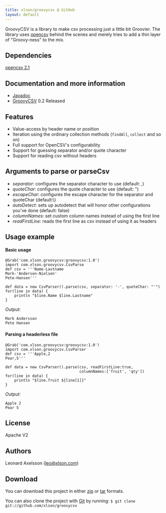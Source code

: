 ```yaml
---
title: xlson/groovycsv @ GitHub
layout: default
---
```


GroovyCSV is a library to make csv processing just a little bit Groovier. The library uses [opencsv](http://opencsv.sourceforge.net/) behind the scenes and merely tries to add a thin layer of "Groovy-ness" to the mix.

## Dependencies

[opencsv 2.1](http://opencsv.sourceforge.net/)

## Documentation and more information

* [Javadoc](docs/1.0/javadoc/)
* [GroovyCSV](http://xlson.com/2010/11/08/groovycsv-0.2-released.html) 0.2 Released

## Features

* Value-access by header name or position
* Iteration using the ordinary collection methods (`findAll`, `collect`
  and so on)
* Full support for OpenCSV's configurability
* Support for guessing separator and/or quote character
* Support for reading csv without headers

## Arguments to parse or parseCsv

* *separator*: configures the separator character to use (default: ,)
* *quoteChar*: configures the quote character to use (default: ")
* *escapeChar*: configures the escape character for the separator and quoteChar (default:\\)
* *autoDetect*: sets up autodetect that will honor other configurations you've done (default: false)
* *columnNames*: set custom column names instead of using the first line
* *readFirstLine*: reads the first line as csv instead of using it as headers


## Usage example

#### Basic usage

    @Grab('com.xlson.groovycsv:groovycsv:1.0')
    import com.xlson.groovycsv.CsvParse
    def csv = '''Name-Lastname
    Mark-'Anderson-Nielsen'
    Pete-Hansen'''
    
    def data = new CsvParser().parse(csv, separator: '-', quoteChar: "'")
    for(line in data) {
        println "$line.Name $line.Lastname"
    }

*Output:*

    Mark Andersson
    Pete Hansen

#### Parsing a headerless file

    @Grab('com.xlson.groovycsv:groovycsv:1.0')
    import com.xlson.groovycsv.CsvParser
    def csv = '''Apple,2
    Pear,5'''
 
    def data = new CsvParser().parse(csv, readFirstLine:true,
                                     columnNames:['fruit', 'qty'])
    for(line in data) {
        println "$line.fruit ${line[1]}"
    }

*Output:*

    Apple 2
    Pear 5

## License

Apache V2


## Authors
Leonard Axelsson (leo@xlson.com)

## Download

You can download this project in either [zip](http://github.com/xlson/groovycsv/zipball/master) or [tar](http://github.com/xlson/groovycsv/tarball/master) formats.

You can also clone the project with [Git](http://git-scm.com) by running:
`$ git clone git://github.com/xlson/groovycsv`
